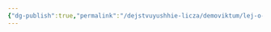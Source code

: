 ```yaml
---
{"dg-publish":true,"permalink":"/dejstvuyushhie-licza/demoviktum/lej-o-konnor/","dgPassFrontmatter":true}
---
```


